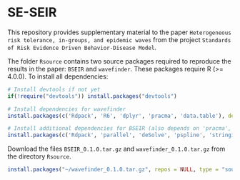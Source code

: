 # SE-SEIR

This repository provides supplementary material to the paper ``Heterogeneous risk tolerance, in-groups, and epidemic waves``
from the project ``Standards of Risk Evidence Driven Behavior-Disease Model``.

The folder ``Rsource`` contains two source packages required to reproduce the results in the paper: ``BSEIR`` and ``wavefinder``.
These packages require R (>= 4.0.0). To install all dependencies:

``` r
# Install devtools if not yet
if(!require("devtools")) install.packages("devtools")

# Install dependencies for wavefinder
install.packages(c('Rdpack', 'R6', 'dplyr', 'pracma', 'data.table'), dependencies = TRUE)

# Install additional dependencies for BSEIR (also depends on 'pracma', 'data.table', and 'wavefinder')
install.packages(c('Rdpack', 'parallel', 'deSolve', 'pspline', 'stringi'), dependencies = TRUE)
```

Download the files ``BSEIR_0.1.0.tar.gz`` and ``wavefinder_0.1.0.tar.gz`` from the directory ``Rsource``.

``` r
install.packages("~/wavefinder_0.1.0.tar.gz", repos = NULL, type = "source")
```


